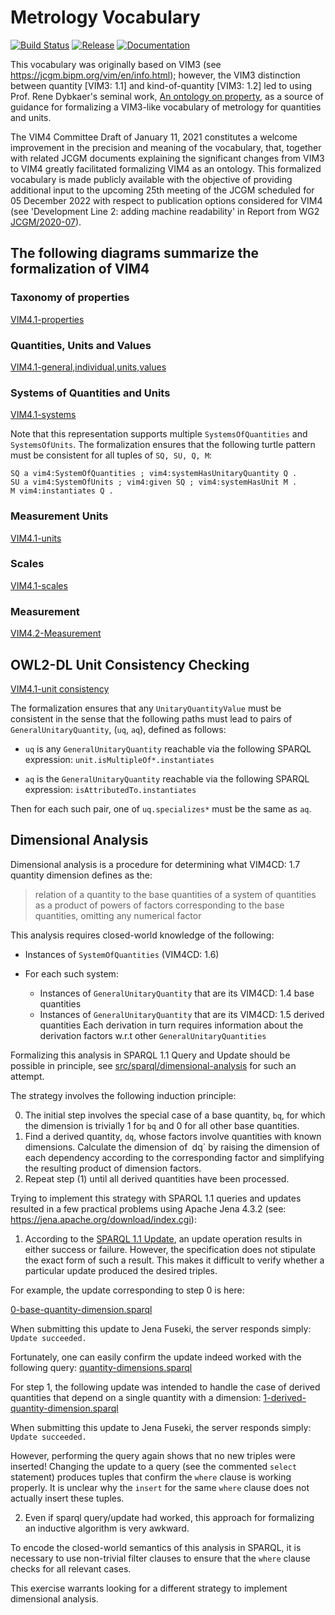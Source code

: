 # Metrology Vocabulary

[![Build Status](https://app.travis-ci.com/opencaesar/metrology-vocabularies.svg?branch=master)](https://app.travis-ci.com/github/opencaesar/metrology-vocabularies)
[![Release](https://img.shields.io/github/v/tag/opencaesar/metrology-vocabularies?label=release)](https://github.com/opencaesar/metrology-vocabularies/releases/latest)
[![Documentation](https://img.shields.io/badge/Documentation-HTML-orange)](https://opencaesar.github.io/metrology-vocabularies/) 

This vocabulary was originally based on VIM3 (see https://jcgm.bipm.org/vim/en/info.html); 
however, the VIM3 distinction between quantity [VIM3: 1.1] and
kind-of-quantity [VIM3: 1.2] led to using Prof. Rene Dybkaer's seminal work, 
[An ontology on property](http://ontology.iupac.org/), as a source of guidance
for formalizing a VIM3-like vocabulary of metrology for quantities and units.

The VIM4 Committee Draft of January 11, 2021 constitutes a welcome improvement
in the precision and meaning of the vocabulary, that, together with related JCGM
documents explaining the significant changes from VIM3 to VIM4 greatly facilitated
formalizing VIM4 as an ontology. This formalized vocabulary is made publicly 
available with the objective of providing additional input to the upcoming 
25th meeting of the JCGM scheduled for 05 December 2022 with respect
to publication options considered for VIM4 (see 'Development Line 2: adding machine readability' in Report from WG2 [JCGM/2020-07](https://www.bipm.org/en/search?p_p_id=search_portlet&p_p_lifecycle=2&p_p_state=normal&p_p_mode=view&p_p_resource_id=%2Fdownload%2Fpublication&p_p_cacheability=cacheLevelPage&_search_portlet_dlFileId=53507162&p_p_lifecycle=1&_search_portlet_javax.portlet.action=search&_search_portlet_page=next&_search_portlet_operation=changePage)).


## The following diagrams summarize the formalization of VIM4

### Taxonomy of properties

[VIM4.1-properties](diagrams/VIM4.1-properties.svg)

### Quantities, Units and Values

[VIM4.1-general,individual,units,values](diagrams/VIM4.1-general,individual,units,values.svg)

### Systems of Quantities and Units

[VIM4.1-systems](diagrams/VIM4.1-systems.svg)

Note that this representation supports multiple `SystemsOfQuantities` and `SystemsOfUnits`.
The formalization ensures that the following turtle pattern must be consistent
for all tuples of `SQ, SU, Q, M`:

```turtle
SQ a vim4:SystemOfQuantities ; vim4:systemHasUnitaryQuantity Q .
SU a vim4:SystemOfUnits ; vim4:given SQ ; vim4:systemHasUnit M .
M vim4:instantiates Q .
```

### Measurement Units

[VIM4.1-units](diagrams/VIM4.1-units.svg)

### Scales

[VIM4.1-scales](diagrams/VIM4.1-scales.svg)

### Measurement

[VIM4.2-Measurement](diagrams/VIM4.2.svg)

## OWL2-DL Unit Consistency Checking

[VIM4.1-unit consistency](diagrams/VIM4.1-unit-consistency.svg)

The formalization ensures that any `UnitaryQuantityValue` must be consistent 
in the sense that the following paths must lead to pairs of `GeneralUnitaryQuantity`, (`uq`, `aq`),
defined as follows:

- `uq` is any `GeneralUnitaryQuantity` reachable via the following SPARQL expression: `unit.isMultipleOf*.instantiates`

- `aq` is the `GeneralUnitaryQuantity` reachable via the following SPARQL expression:
`isAttributedTo.instantiates`

Then for each such pair, one of `uq.specializes*` must be the same as `aq`.

## Dimensional Analysis

Dimensional analysis is a procedure for determining what VIM4CD: 1.7 quantity dimension defines as the:
> relation of a quantity to the base quantities of a system of quantities as a product of powers of
factors corresponding to the base quantities, omitting any numerical factor

This analysis requires closed-world knowledge of the following:
 
- Instances of `SystemOfQuantities` (VIM4CD: 1.6)

- For each such system:

  - Instances of `GeneralUnitaryQuantity` that are its VIM4CD: 1.4 base quantities
  - Instances of `GeneralUnitaryQuantity` that are its VIM4CD: 1.5 derived quantities
    Each derivation in turn requires information about the derivation factors w.r.t other `GeneralUnitaryQuantities`
    
Formalizing this analysis in SPARQL 1.1 Query and Update should be possible in principle,
see [src/sparql/dimensional-analysis](src/sparql/dimensional-analysis) for such an attempt.

The strategy involves the following induction principle:

0) The initial step involves the special case of a base quantity, `bq`, for which the dimension is trivially 1 for `bq` and 0 for all other base quantities.
1) Find a derived quantity, `dq`, whose factors involve quantities with known dimensions. Calculate the dimension of` `dq` by raising the dimension of each dependency according to the corresponding factor and simplifying the resulting product of dimension factors.
2) Repeat step (1) until all derived quantities have been processed.

Trying to implement this strategy with SPARQL 1.1 queries and updates resulted in a few practical problems
using Apache Jena 4.3.2 (see: https://jena.apache.org/download/index.cgi):

1) According to the [SPARQL 1.1 Update](https://www.w3.org/TR/2013/REC-sparql11-update-20130321/#updateLanguage),
an update operation results in either success or failure. However, the specification does not stipulate the exact form of such a result. This makes it difficult to verify whether a particular update produced the desired triples.

For example, the update corresponding to step 0 is here:

[0-base-quantity-dimension.sparql](src/sparql/dimensional-analysis/0-base-quantity-dimension.sparql)

When submitting this update to Jena Fuseki, the server responds simply: `Update succeeded.`

Fortunately, one can easily confirm the update indeed worked with the following query: [quantity-dimensions.sparql](src/sparql/dimensional-analysis/quantity-dimensions.sparql)

For step 1, the following update was intended to handle the case of derived quantities 
that depend on a single quantity with a dimension: [1-derived-quantity-dimension.sparql](src/sparql/dimensional-analysis/1-derived-quantity-dimension.sparql)


When submitting this update to Jena Fuseki, the server responds simply: `Update succeeded.`

However, performing the query again shows that no new triples were inserted!
Changing the update to a query (see the commented `select` statement) produces
tuples that confirm the `where` clause is working properly. 
It is unclear why the `insert` for the same `where` clause does not actually insert these tuples.

2) Even if sparql query/update had worked, this approach for formalizing an inductive algorithm is very awkward.

To encode the closed-world semantics of this analysis in SPARQL, it is necessary to use non-trivial filter clauses to ensure that the `where` clause checks for all relevant cases.

This exercise warrants looking for a different strategy to implement dimensional analysis.